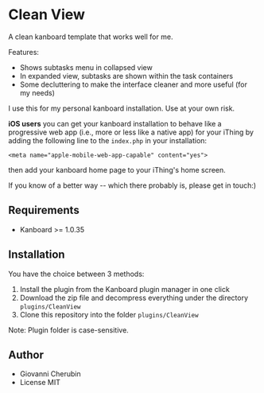 Clean View
==============================

A clean kanboard template that works well for me.

Features:

- Shows subtasks menu in collapsed view
- In expanded view, subtasks are shown within the task containers
- Some decluttering to make the interface cleaner and more useful (for my needs)

I use this for my personal kanboard installation. Use at your own risk.

**iOS users** you can get your kanboard installation to behave like a
progressive web app (i.e., more or less like a native app)
for your iThing by adding the following line to the
`index.php` in your installation:

```
<meta name="apple-mobile-web-app-capable" content="yes">
```

then add your kanboard home page to your iThing's home screen.

If you know of a better way -- which there probably is, please
get in touch:)


Requirements
------------

- Kanboard >= 1.0.35

Installation
------------

You have the choice between 3 methods:

1. Install the plugin from the Kanboard plugin manager in one click
2. Download the zip file and decompress everything under the directory `plugins/CleanView`
3. Clone this repository into the folder `plugins/CleanView`

Note: Plugin folder is case-sensitive.


Author
------

- Giovanni Cherubin
- License MIT
